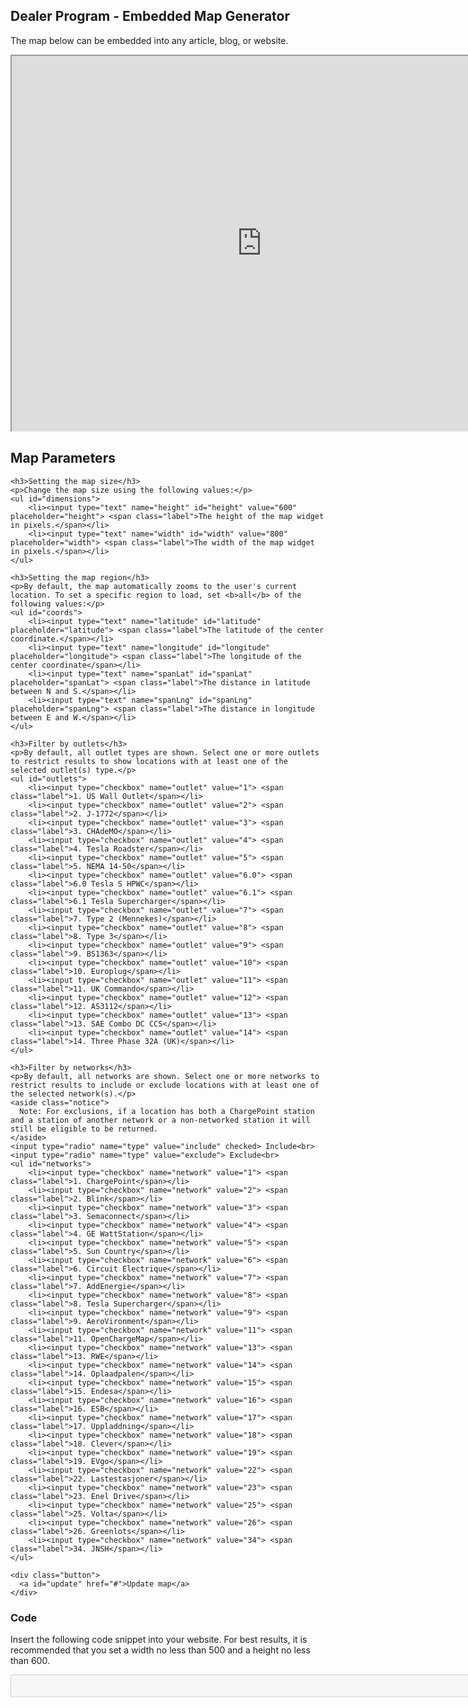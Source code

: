 <div id="embed">
  <h2>Dealer Program - Embedded Map Generator</h2>
  <p>The map below can be embedded into any article, blog, or website.</p>
  <p id="widget"><iframe src="https://www.plugshare.com/widget.html?latitude=&amp;longitude=&amp;spanLat=&amp;spanLng=" width="800" height="600"></iframe></p>

  <div id="parameters">
    <h2>Map Parameters</h2>

    <h3>Setting the map size</h3>
    <p>Change the map size using the following values:</p>
    <ul id="dimensions">
        <li><input type="text" name="height" id="height" value="600" placeholder="height"> <span class="label">The height of the map widget in pixels.</span></li>
        <li><input type="text" name="width" id="width" value="800" placeholder="width"> <span class="label">The width of the map widget in pixels.</span></li>
    </ul>

    <h3>Setting the map region</h3>
    <p>By default, the map automatically zooms to the user's current location. To set a specific region to load, set <b>all</b> of the following values:</p>
    <ul id="coords">
        <li><input type="text" name="latitude" id="latitude" placeholder="latitude"> <span class="label">The latitude of the center coordinate.</span></li>
        <li><input type="text" name="longitude" id="longitude" placeholder="longitude"> <span class="label">The longitude of the center coordinate</span></li>
        <li><input type="text" name="spanLat" id="spanLat" placeholder="spanLat"> <span class="label">The distance in latitude between N and S.</span></li>
        <li><input type="text" name="spanLng" id="spanLng" placeholder="spanLng"> <span class="label">The distance in longitude between E and W.</span></li>
    </ul>

    <h3>Filter by outlets</h3>
    <p>By default, all outlet types are shown. Select one or more outlets to restrict results to show locations with at least one of the selected outlet(s) type.</p>
    <ul id="outlets">
        <li><input type="checkbox" name="outlet" value="1"> <span class="label">1. US Wall Outlet</span></li>
        <li><input type="checkbox" name="outlet" value="2"> <span class="label">2. J-1772</span></li>
        <li><input type="checkbox" name="outlet" value="3"> <span class="label">3. CHAdeMO</span></li>
        <li><input type="checkbox" name="outlet" value="4"> <span class="label">4. Tesla Roadster</span></li>
        <li><input type="checkbox" name="outlet" value="5"> <span class="label">5. NEMA 14-50</span></li>
        <li><input type="checkbox" name="outlet" value="6.0"> <span class="label">6.0 Tesla S HPWC</span></li>
        <li><input type="checkbox" name="outlet" value="6.1"> <span class="label">6.1 Tesla Supercharger</span></li>
        <li><input type="checkbox" name="outlet" value="7"> <span class="label">7. Type 2 (Mennekes)</span></li>
        <li><input type="checkbox" name="outlet" value="8"> <span class="label">8. Type 3</span></li>
        <li><input type="checkbox" name="outlet" value="9"> <span class="label">9. BS1363</span></li>
        <li><input type="checkbox" name="outlet" value="10"> <span class="label">10. Europlug</span></li>
        <li><input type="checkbox" name="outlet" value="11"> <span class="label">11. UK Commando</span></li>
        <li><input type="checkbox" name="outlet" value="12"> <span class="label">12. AS3112</span></li>
        <li><input type="checkbox" name="outlet" value="13"> <span class="label">13. SAE Combo DC CCS</span></li>
        <li><input type="checkbox" name="outlet" value="14"> <span class="label">14. Three Phase 32A (UK)</span></li>
    </ul>

    <h3>Filter by networks</h3>
    <p>By default, all networks are shown. Select one or more networks to restrict results to include or exclude locations with at least one of the selected network(s).</p>
    <aside class="notice">
      Note: For exclusions, if a location has both a ChargePoint station and a station of another network or a non-networked station it will still be eligible to be returned.
    </aside>
    <input type="radio" name="type" value="include" checked> Include<br>
    <input type="radio" name="type" value="exclude"> Exclude<br>
    <ul id="networks">
        <li><input type="checkbox" name="network" value="1"> <span class="label">1. ChargePoint</span></li>
        <li><input type="checkbox" name="network" value="2"> <span class="label">2. Blink</span></li>
        <li><input type="checkbox" name="network" value="3"> <span class="label">3. Semaconnect</span></li>
        <li><input type="checkbox" name="network" value="4"> <span class="label">4. GE WattStation</span></li>
        <li><input type="checkbox" name="network" value="5"> <span class="label">5. Sun Country</span></li>
        <li><input type="checkbox" name="network" value="6"> <span class="label">6. Circuit Electrique</span></li>
        <li><input type="checkbox" name="network" value="7"> <span class="label">7. AddEnergie</span></li>
        <li><input type="checkbox" name="network" value="8"> <span class="label">8. Tesla Supercharger</span></li>
        <li><input type="checkbox" name="network" value="9"> <span class="label">9. AeroVironment</span></li>
        <li><input type="checkbox" name="network" value="11"> <span class="label">11. OpenChargeMap</span></li>
        <li><input type="checkbox" name="network" value="13"> <span class="label">13. RWE</span></li>
        <li><input type="checkbox" name="network" value="14"> <span class="label">14. Oplaadpalen</span></li>
        <li><input type="checkbox" name="network" value="15"> <span class="label">15. Endesa</span></li>
        <li><input type="checkbox" name="network" value="16"> <span class="label">16. ESB</span></li>
        <li><input type="checkbox" name="network" value="17"> <span class="label">17. Uppladdning</span></li>
        <li><input type="checkbox" name="network" value="18"> <span class="label">18. Clever</span></li>
        <li><input type="checkbox" name="network" value="19"> <span class="label">19. EVgo</span></li>
        <li><input type="checkbox" name="network" value="22"> <span class="label">22. Lastestasjoner</span></li>
        <li><input type="checkbox" name="network" value="23"> <span class="label">23. Enel Drive</span></li>
        <li><input type="checkbox" name="network" value="25"> <span class="label">25. Volta</span></li>
        <li><input type="checkbox" name="network" value="26"> <span class="label">26. Greenlots</span></li>
        <li><input type="checkbox" name="network" value="34"> <span class="label">34. JNSH</span></li>
    </ul>

    <div class="button">
      <a id="update" href="#">Update map</a>
    </div>
  </div>

  <h3>Code</h3>
  <p>Insert the following code snippet into your website. For best results, it is recommended that you set a width no less than 500 and a height no less than 600.</p>

  <textarea id="code" rows="2" cols="100" disabled></textarea>
</div>